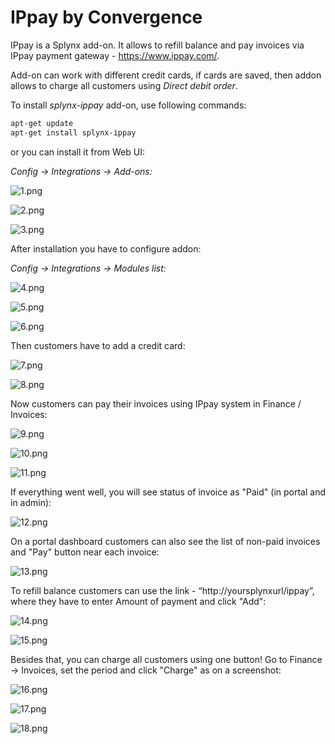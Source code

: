 IPpay by Convergence
==================

IPpay is a Splynx add-on. It allows to refill balance and pay invoices via IPpay payment gateway - https://www.ippay.com/.

Add-on can work with different credit cards, if cards are saved, then addon allows to charge all customers using *Direct debit order*.

To install *splynx-ippay* add-on, use following commands:


```bash
apt-get update
apt-get install splynx-ippay
```
or you can install it from Web UI:

*Config → Integrations → Add-ons:*

![1.png](1.png)

![2.png](2.png)

![3.png](3.png)

After installation you have to configure addon:

*Config → Integrations → Modules list:*

![4.png](4.png)

![5.png](5.png)

![6.png](6.png)

Then customers have to add a credit card:

![7.png](7.png)

![8.png](8.png)

Now customers can pay their invoices using IPpay system in Finance / Invoices:

![9.png](9.png)

![10.png](10.png)

![11.png](11.png)

If everything went well, you will see status of invoice as "Paid" (in portal and in admin):

![12.png](12.png)

On a portal dashboard customers can also see the list of non-paid invoices and "Pay" button near each invoice:

![13.png](13.png)

To refill balance customers can use the link - “http://yoursplynxurl/ippay”, where they have to enter Amount of payment and click "Add":

![14.png](14.png)

![15.png](15.png)

Besides that, you can charge all customers using one button! Go to Finance → Invoices, set the period and click "Charge" as on a screenshot:

![16.png](16.png)

![17.png](17.png)

![18.png](18.png)
